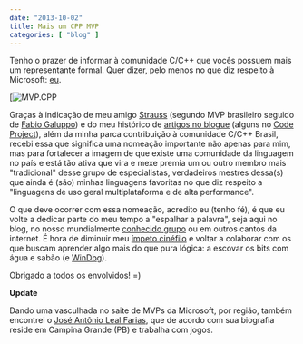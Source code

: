 ```yaml
---
date: "2013-10-02"
title: Mais um CPP MVP
categories: [ "blog" ]
---
```

Tenho o prazer de informar à comunidade C/C++ que vocês possuem mais um representante formal. Quer dizer, pelo menos no que diz respeito à Microsoft: [eu](http://mvp.microsoft.com/pt-br/mvp/Wanderley%20Caloni-5000295).

[![MVP.CPP](http://i.imgur.com/a2l13Y1.png)

Graças à indicação de meu amigo [Strauss](http://1bit.com.br/content.1bit/weblog/mvp) (segundo MVP brasileiro seguido de [Fabio Galuppo](http://fabiogaluppo.wordpress.com/)) e do meu histórico de [artigos no blogue](http://www.caloni.com.br/blog/todos) (alguns no [Code Project](http://www.codeproject.com/script/Articles/MemberArticles.aspx?amid=108248)), além da minha parca contribuição à comunidade C/C++ Brasil, recebi essa que significa uma nomeação importante não apenas para mim, mas para fortalecer a imagem de que existe uma comunidade da linguagem no país e está tão ativa que vira e mexe premia um ou outro membro mais "tradicional" desse grupo de especialistas, verdadeiros mestres dessa(s) que ainda é (são) minhas linguagens favoritas no que diz respeito a "linguagens de uso geral multiplataforma e de alta performance".

O que deve ocorrer com essa nomeação, acredito eu (tenho fé), é que eu volte a dedicar parte do meu tempo a "espalhar a palavra", seja aqui no blog, no nosso mundialmente [conhecido grupo](https://groups.google.com/forum/#!forum/ccppbrasil) ou em outros cantos da internet. É hora de diminuir meu [ímpeto cinéfilo](http://cinetenisverde.tumblr.com/) e voltar a colaborar com os que buscam aprender algo mais do que pura lógica: a escovar os bits com água e sabão (e [WinDbg](http://www.caloni.com.br/blog/tag/windbg)).

Obrigado a todos os envolvidos! =)

**Update**

Dando uma vasculhada no saite de MVPs da Microsoft, por região, também encontrei o [José Antônio Leal Farias](http://mvp.microsoft.com/pt-br/mvp/Jos%C3%A9%20Ant%C3%B4nio%20Leal%20Farias-32168), que de acordo com sua biografia reside em Campina Grande (PB) e trabalha com jogos.
